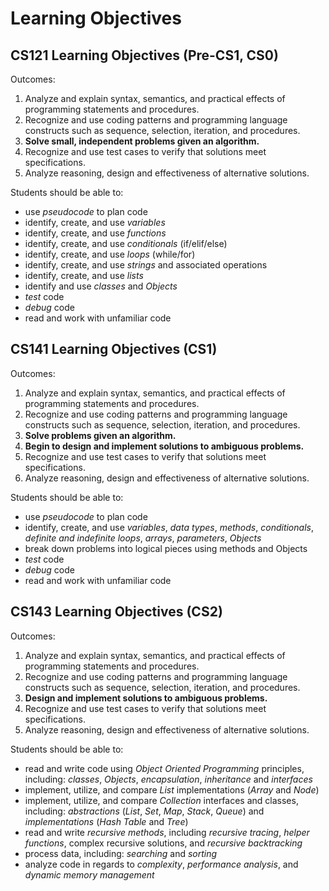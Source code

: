# Learning Objectives

## CS121 Learning Objectives (Pre-CS1, CS0)
Outcomes:
1. Analyze and explain syntax, semantics, and practical effects of programming statements and procedures.
1. Recognize and use coding patterns and programming language constructs such as sequence, selection, iteration, and procedures.
1. **Solve small, independent problems given an algorithm.**
1. Recognize and use test cases to verify that solutions meet specifications.
1. Analyze reasoning, design and effectiveness of alternative solutions.

Students should be able to:
- use _pseudocode_ to plan code
- identify, create, and use _variables_
- identify, create, and use _functions_
- identify, create, and use _conditionals_ (if/elif/else)
- identify, create, and use _loops_ (while/for)
- identify, create, and use _strings_ and associated operations
- identify, create, and use _lists_
- identify and use _classes_ and _Objects_
- _test_ code
- _debug_ code
- read and work with unfamiliar code

## CS141 Learning Objectives (CS1)
Outcomes:
1. Analyze and explain syntax, semantics, and practical effects of programming statements and procedures.
1. Recognize and use coding patterns and programming language constructs such as sequence, selection, iteration, and procedures.
1. **Solve problems given an algorithm.**
1. **Begin to design and implement solutions to ambiguous problems.**
1. Recognize and use test cases to verify that solutions meet specifications.
1. Analyze reasoning, design and effectiveness of alternative solutions.

Students should be able to:
- use _pseudocode_ to plan code
- identify, create, and use _variables_, _data types_, _methods_, _conditionals_, _definite and indefinite loops_, _arrays_, _parameters_, _Objects_
- break down problems into logical pieces using methods and Objects
- _test_ code
- _debug_ code
- read and work with unfamiliar code

## CS143 Learning Objectives (CS2)
Outcomes:
1. Analyze and explain syntax, semantics, and practical effects of programming statements and procedures.
1. Recognize and use coding patterns and programming language constructs such as sequence, selection, iteration, and procedures.
1. **Design and implement solutions to ambiguous problems.**
1. Recognize and use test cases to verify that solutions meet specifications.
1. Analyze reasoning, design and effectiveness of alternative solutions.

Students should be able to:
- read and write code using _Object Oriented Programming_ principles, including: _classes_, _Objects_, _encapsulation_, _inheritance_ and _interfaces_
- implement, utilize, and compare _List_ implementations (_Array_ and _Node_)
- implement, utilize, and compare _Collection_ interfaces and classes, including: _abstractions_ (_List_, _Set_, _Map_, _Stack_, _Queue_) and _implementations_ (_Hash Table_ and _Tree_)
- read and write _recursive methods_, including _recursive tracing_, _helper functions_, complex recursive solutions, and _recursive backtracking_
- process data, including: _searching_ and _sorting_
- analyze code in regards to _complexity_, _performance analysis_, and _dynamic memory management_
